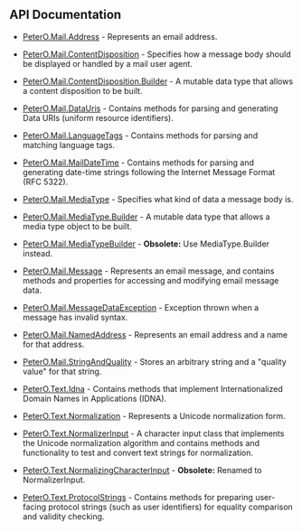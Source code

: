 ## API Documentation

 * [PeterO.Mail.Address](PeterO.Mail.Address.md) - Represents an email address.

 * [PeterO.Mail.ContentDisposition](PeterO.Mail.ContentDisposition.md) - Specifies how a message body should be displayed or handled by a mail user agent.

 * [PeterO.Mail.ContentDisposition.Builder](PeterO.Mail.ContentDisposition.Builder.md) - A mutable data type that allows a content disposition to be built.

 * [PeterO.Mail.DataUris](PeterO.Mail.DataUris.md) - Contains methods for parsing and generating Data URIs (uniform resource identifiers).

 * [PeterO.Mail.LanguageTags](PeterO.Mail.LanguageTags.md) - Contains methods for parsing and matching language tags.

 * [PeterO.Mail.MailDateTime](PeterO.Mail.MailDateTime.md) - Contains methods for parsing and generating date-time strings following the Internet Message Format (RFC 5322).

 * [PeterO.Mail.MediaType](PeterO.Mail.MediaType.md) - Specifies what kind of data a message body is.

 * [PeterO.Mail.MediaType.Builder](PeterO.Mail.MediaType.Builder.md) - A mutable data type that allows a media type object to be built.

 * [PeterO.Mail.MediaTypeBuilder](PeterO.Mail.MediaTypeBuilder.md) - <b>Obsolete:</b> Use MediaType.Builder instead.

 * [PeterO.Mail.Message](PeterO.Mail.Message.md) - Represents an email message, and contains methods and properties for accessing and modifying email message data.

 * [PeterO.Mail.MessageDataException](PeterO.Mail.MessageDataException.md) - Exception thrown when a message has invalid syntax.

 * [PeterO.Mail.NamedAddress](PeterO.Mail.NamedAddress.md) - Represents an email address and a name for that address.

 * [PeterO.Mail.StringAndQuality](PeterO.Mail.StringAndQuality.md) - Stores an arbitrary string and a "quality value" for that string.

 * [PeterO.Text.Idna](PeterO.Text.Idna.md) - Contains methods that implement Internationalized Domain Names in Applications (IDNA).

 * [PeterO.Text.Normalization](PeterO.Text.Normalization.md) - Represents a Unicode normalization form.

 * [PeterO.Text.NormalizerInput](PeterO.Text.NormalizerInput.md) - A character input class that implements the Unicode normalization algorithm and contains methods and functionality to test and convert text strings for normalization.

 * [PeterO.Text.NormalizingCharacterInput](PeterO.Text.NormalizingCharacterInput.md) - <b>Obsolete:</b> Renamed to NormalizerInput.

 * [PeterO.Text.ProtocolStrings](PeterO.Text.ProtocolStrings.md) - Contains methods for preparing user-facing protocol strings (such as user identifiers) for equality comparison and validity checking.
